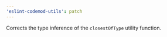 ```yaml
---
'eslint-codemod-utils': patch
---
```


Corrects the type inference of the `closestOfType` utility function.
